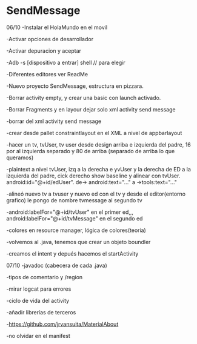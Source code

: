 # SendMessage
06/10
-Instalar el HolaMundo en el movil

-Activar opciones de desarrollador

-Activar depuracion y aceptar

-Adb -s [dispositivo a entrar] shell // para elegir

-Diferentes editores ver ReadMe

-Nuevo proyecto SendMessage, estructura en pizzara.

-Borrar activity empty, y crear una basic con launch activado.

-Borrar Fragments y en layour dejar solo xml activity send message

-borrar     <include layout="@layout/content_send_message" /> del xml activity send message

-crear desde pallet constraintlayout en el XML a nivel de appbarlayout

-hacer un tv, tvUser, tv user desde design arriba e izquierda del padre, 16 por al izquierda separado y 80 de arriba (separado de arriba lo que queramos)

-plaintext a nivel tvUser, izq a la derecha e yvUser y la derecha de ED a la izquierda del padre, cick derecho show baseline y alinear con tvUser. 
android:id="@+id/edUser". de-> android:text="..."  a ->tools:text="..."

-alineó nuevo tv a tvuser y nuevo ed con el tv y desde el editor(entorno grafico) le pongo de nombre tvmessage al segundo tv

-android:labelFor="@+id/tvUser" en el primer ed,,, android:labelFor="@+id/tvMessage" en el segundo ed

-colores en resource manager, lógica de colores(teoria)

-volvemos al .java, tenemos que crear un objeto boundler

-creamos el intent y depués hacemos el startActivity

07/10
-javadoc (cabecera de cada .java)

-tipos de comentario y /region

-mirar logcat para errores

-ciclo de vida del activity

-añadir librerías de terceros

-https://github.com/jrvansuita/MaterialAbout

-no olvidar <activity android:name=".AboutActivity"></activity> en el manifest


